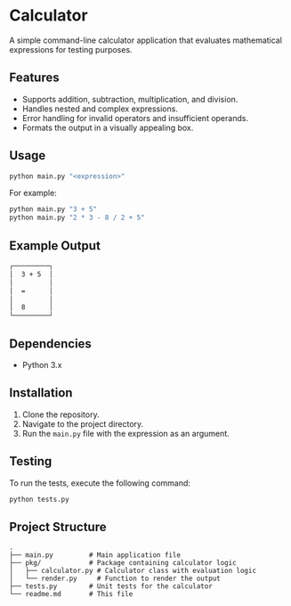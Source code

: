 # Calculator

A simple command-line calculator application that evaluates mathematical expressions for testing purposes.

## Features

- Supports addition, subtraction, multiplication, and division.
- Handles nested and complex expressions.
- Error handling for invalid operators and insufficient operands.
- Formats the output in a visually appealing box.

## Usage

```bash
python main.py "<expression>"
```

For example:

```bash
python main.py "3 + 5"
python main.py "2 * 3 - 8 / 2 + 5"
```

## Example Output

```md
┌─────────┐
│  3 + 5  │
│         │
│  =      │
│         │
│  8      │
└─────────┘
```

## Dependencies

- Python 3.x

## Installation

1. Clone the repository.
2. Navigate to the project directory.
3. Run the `main.py` file with the expression as an argument.

## Testing

To run the tests, execute the following command:

```bash
python tests.py
```

## Project Structure

```shell
.
├── main.py         # Main application file
├── pkg/            # Package containing calculator logic
│   ├── calculator.py # Calculator class with evaluation logic
│   └── render.py     # Function to render the output
├── tests.py        # Unit tests for the calculator
└── readme.md       # This file
```
